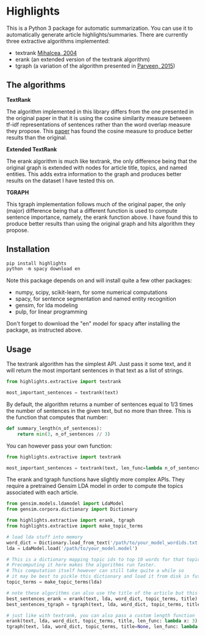 # Highlights

This is a Python 3 package for automatic summarization. You can use it to automatically generate article highlights/summaries. There are currently three extractive algorithms implemented:

- textrank [Mihalcea, 2004](https://web.eecs.umich.edu/~mihalcea/papers/mihalcea.emnlp04.pdf)
- erank (an extended version of the textrank algorithm)
- tgraph (a variation of the algorithm presented in [Parveen, 2015](https://www.ijcai.org/Proceedings/15/Papers/187.pdf))

## The algorithms

**TextRank**

The algorithm implemented in this library differs from the one presented in the original paper in that it is using the cosine similarity measure between tf-idf representations of sentences rather than the word overlap measure they propose. This [paper](https://arxiv.org/pdf/1602.03606.pdf) has found the cosine measure to produce better results than the original.

**Extended TextRank**

The erank algorithm is much like textrank, the only difference being that the original graph is extended with nodes for article title, topics, and named entities. This adds extra information to the graph and produces better results on the dataset I have tested this on.

**TGRAPH**

This tgraph implementation follows much of the original paper, the only (major) difference being that a different function is used to compute sentence importance, namely, the erank function above. I have found this to produce better results than using the original graph and hits algorithm they propose.

## Installation

```Python
pip install highlights
python -m spacy download en
```

Note this package depends on and will install quite a few other packages:

- numpy, scipy, scikit-learn, for some numerical computations
- spacy, for sentence segmentation and named entity recognition
- gensim, for lda modeling
- pulp, for linear programming

Don't forget to download the "en" model for spacy after installing the package, as instructed above.

## Usage

The textrank algorithm has the simplest API. Just pass it some text, and it will return the most important sentences in that text as a list of strings.

```Python
from highlights.extractive import textrank

most_important_sentences = textrank(text)
```

By default, the algorithm returns a number of sentences equal to 1/3 times the number of sentences in the given text, but no more than three. This is the function that computes that number:

```Python
def summary_length(n_of_sentences):
    return min(3, n_of_sentences // 3)
```

You can however pass your own function:

```Python
from highlights.extractive import textrank

most_important_sentences = textrank(text, len_func=lambda n_of_sentences: 3)
```

The erank and tgraph functions have slightly more complex APIs. They require a pretrained Gensim LDA model in order to compute the topics associated with each article.

```Python
from gensim.models.ldamodel import LdaModel
from gensim.corpora.dictionary import Dictionary

from highlights.extractive import erank, tgraph
from highlights.extractive import make_topic_terms

# load lda stuff into memory
word_dict = Dictionary.load_from_text('/path/to/your_model_wordids.txt')
lda = LdaModel.load('/path/to/your_model.model')

# This is a dictionary mapping topic ids to top 10 words for that topic.
# Precomputing it here makes the algorithms run faster.
# This computation itself however can still take quite a while so
# it may be best to pickle this dictionary and load it from disk in future runs
topic_terms = make_topic_terms(lda)

# note these algorithms can also use the title of the article but this is optional
best_sentences_erank = erank(text, lda, word_dict, topic_terms, title)
best_sentences_tgraph = tgraph(text, lda, word_dict, topic_terms, title=None)

# just like with textrank, you can also pass a custom length function
erank(text, lda, word_dict, topic_terms, title, len_func: lambda x: 3)
tgraph(text, lda, word_dict, topic_terms, title=None, len_func: lambda x: 3)
```
